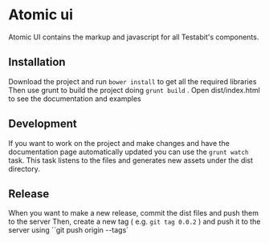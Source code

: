 # Atomic ui

Atomic UI contains the markup and javascript for all Testabit's components.

## Installation

Download the project and run ``bower install``  to get all the required libraries
Then use grunt to build the project doing ``grunt build`` .
Open dist/index.html to see the documentation and examples

## Development
If you want to work on the project and make changes and have the documentation page automatically updated you can use
the ``grunt watch`` task. This task listens to the files and generates new assets under the dist directory.

## Release
When you want to make a new release, commit the dist files and push them to the server
Then, create a new tag ( e.g. ``git tag 0.0.2`` ) and push it to the server using ``git push origin --tags`
